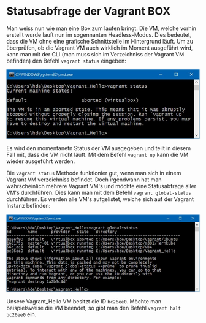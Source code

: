 # Statusabfrage der Vagrant BOX
Man weiss nun wie man eine Box zum laufen bringt. Die VM, welche vorhin erstellt wurde lauft nun im sogennanten Headless-Modus.
Dies bedeutet, dass die VM ohne eine grafische Schnittstelle im Hintergrund läuft. Um zu überprüfen, ob die Vagrant VM auch wirklich im Moment ausgeführt wird, kann man mit der CLI (man muss sich im Verzeichniss der Vagrant VM befinden) den Befehl `vagrant status` eingeben:

![alt text](https://github.com/harbinde/VA-ITSE17b-Vagrant-Docker/blob/master/Vagrant/Einleitung/IMG/vagrant_status.JPG)

Es wird den momentanetn Status der VM ausgegeben und teilt in diesem Fall mit, dass die VM nicht läuft. Mit dem Befehl `vagrant up` kann die VM wieder ausgeführt werden.

Die `vagrant status` Methode funktionier gut, wenn man sich in einem Vagrant VM verzeichniss befindet. Doch irgendwann hat man wahrscheinlich mehrere Vagrant VM's und möchte eine Statusabfrage aller VM's durchführen. Dies kann man mit dem Befehl  `vagrant global-status` durchführen. Es werden alle VM's aufgelistet, welche sich auf der Vagrant Instanz befinden:

![alt text](https://github.com/harbinde/VA-ITSE17b-Vagrant-Docker/blob/master/Vagrant/Einleitung/IMG/vagrant_status_global.JPG)

Unsere Vagrant_Hello VM besitzt die ID `bc26ee0`. Möchte man beispielsweise die VM beendet, so gibt man den Befehl `vagrant halt bc26ee0` ein.

